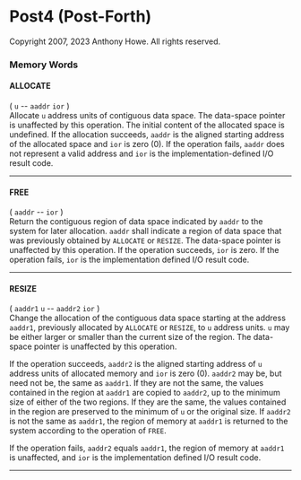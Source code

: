 Post4 (Post-Forth)
==================

Copyright 2007, 2023 Anthony Howe.  All rights reserved.


### Memory Words

#### ALLOCATE
( `u` -- `aaddr` `ior` )  
Allocate `u` address units of contiguous data space.  The data-space pointer is unaffected by this operation.  The initial content of the allocated space is undefined.  If the allocation succeeds, `aaddr` is the aligned starting address of the allocated space and `ior` is zero (0).  If the operation fails, `aaddr` does not represent a valid address and `ior` is the implementation-defined I/O result code.

- - -
#### FREE
( `aaddr` -- `ior` )  
Return the contiguous region of data space indicated by `aaddr` to the system for later allocation.  `aaddr` shall indicate a region of data space that was previously obtained by `ALLOCATE` or `RESIZE`.  The data-space pointer is unaffected by this operation.  If the operation succeeds, `ior` is zero.  If the operation fails, `ior` is the implementation defined I/O result code.

- - -
#### RESIZE
( `aaddr1` `u` -- `aaddr2` `ior` )  
Change the allocation of the contiguous data space starting at the address `aaddr1`, previously allocated by `ALLOCATE` or      `RESIZE`, to `u` address units.  `u` may be either larger or smaller than the current size of the region.  The data-space pointer is unaffected by this operation.

If the operation succeeds, `aaddr2` is the aligned starting address of `u` address units of allocated memory and `ior` is zero (0).  `aaddr2` may be, but need not be, the same as `aaddr1`.  If they are not the same, the values contained in the region at `aaddr1` are copied to `aaddr2`, up to the minimum size of either of the two regions.  If they are the same, the values contained in the region are preserved to the minimum of `u` or the original size.  If `aaddr2` is not the same as `aaddr1`, the region of memory at `aaddr1` is returned to the system according to the operation of `FREE`.

If the operation fails, `aaddr2` equals `aaddr1`, the region of memory at `aaddr1` is unaffected, and `ior` is the implementation defined I/O result code.

- - -
